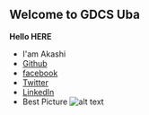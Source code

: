 ## Welcome to GDCS Uba
**Hello HERE**
- I'am Akashi
- [Github](https://github.com/Akashiutchiha)
- [facebook](https://www.facebook.com/akashi.utchiha)
- [Twitter](https://twitter.com/@Akashiutchiha)
- [LinkedIn](https://www.linkedin.com/in/ndongmo-christian-4a5537226/)
- Best Picture
  ![alt text](https://encrypted-tbn0.gstatic.com/images?q=tbn:ANd9GcR37Sdg4Qbbdr6WIrtMIbcNrAIS1nkg1E_eckQdZfBONjhj1xhc)
